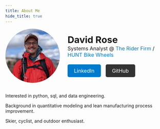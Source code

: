 ```yaml
---
title: About Me
hide_title: true
---
```


<div style="display: flex; align-items: center; gap: 1.5rem; margin-bottom: 2rem;">
  <img 
    src="https://raw.githubusercontent.com/davidsrrose/davidsrrose/refs/heads/dev/media/david_rose_headshot.jpg" 
    alt="David" 
    style="width: 170px; height: 170px; border-radius: 50%;"
  >
  <div>
    <h2 style="margin: 0; font-size: 1.8rem;">David Rose</h2>
    <p style="margin: 0; font-size: 1rem;">
      Systems Analyst @ 
      <a href="https://www.theriderfirm.cc/" target="_blank" style="color: #007acc; text-decoration: none;">The Rider Firm</a> /
      <a href="https://us.huntbikewheels.com/" target="_blank" style="color: #007acc; text-decoration: none;">HUNT Bike Wheels</a>
    </p>
    <p style="margin: 0; font-size: 1rem;">
      <br>
    </p>
    <div style="display: flex; gap: 15px; align-items: center;">
      <LinkButton 
        url="https://www.linkedin.com/in/davidsrrose" 
        target="_blank" 
        style="background-color: #007acc; color: white; padding: 10px 20px; border-radius: 5px; text-decoration: none; font-size: 1rem;">
        LinkedIn
      </LinkButton>
      <LinkButton 
        url="https://github.com/davidsrrose" 
        target="_blank" 
        style="background-color: #333; color: white; padding: 10px 20px; border-radius: 5px; text-decoration: none; font-size: 1rem;">
        GitHub
      </LinkButton>
    </div>
  </div>
</div>

Interested in python, sql, and data engineering.

Background in quantitative modeling and lean manufacturing process improvement.

Skier, cyclist, and outdoor enthusiast. 
